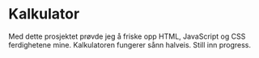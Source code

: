 # Kalkulator
Med dette prosjektet prøvde jeg å friske opp HTML, JavaScript og CSS ferdighetene mine. Kalkulatoren fungerer sånn halveis. Still inn progress.
